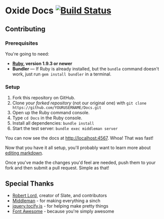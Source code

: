 Oxide Docs [![Build Status](https://travis-ci.org/OxideMod/Docs.png)](https://travis-ci.org/OxideMod/Docs)
==========

Contributing
------------

### Prerequisites

You're going to need:

 - **[Ruby](http://rubyinstaller.org/downloads/), version 1.9.3 or newer**
 - **Bundler** — If Ruby is already installed, but the `bundle` command doesn't work, just run `gem install bundler` in a terminal.

### Setup

 1. Fork this repository on GitHub.
 2. Clone *your forked repository* (not our original one) with `git clone https://github.com/YOURUSERNAME/Docs.git`
 3. Open up the Ruby command console.
 3. Type `cd Docs` in the Ruby console.
 4. Install all dependencies: `bundle install`
 5. Start the test server: `bundle exec middleman server`

You can now see the docs at <http://localhost:4567>. Whoa! That was fast!

Now that you have it all setup, you'll probably want to learn more about [editing markdown](https://github.com/tripit/slate/wiki/Markdown-Syntax).

Once you've made the changes you'd feel are needed, push them to your fork and then submit a pull request. Simple as that!

Special Thanks
--------------

 - [Robert Lord](http://lord.io), creator of Slate, and contributors
 - [Middleman](https://github.com/middleman/middleman) - for making everything a sinch
 - [jquery.tocify.js](https://github.com/gfranko/jquery.tocify.js) - for helping make pretty things
 - [Font Awesome](http://fortawesome.github.io/Font-Awesome/) - because you're simply awesome
